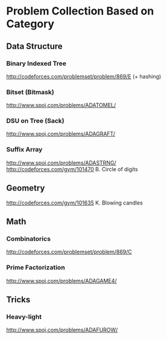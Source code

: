 # Problem Collection Based on Category



## Data Structure

### Binary Indexed Tree
http://codeforces.com/problemset/problem/869/E (+ hashing)

### Bitset (Bitmask)

http://www.spoj.com/problems/ADATOMEL/

### DSU on Tree (Sack)

http://www.spoj.com/problems/ADAGRAFT/

### Suffix Array

http://www.spoj.com/problems/ADASTRNG/
http://codeforces.com/gym/101470 B. Circle of digits



## Geometry

http://codeforces.com/gym/101635 K. Blowing candles



## Math

### Combinatorics
http://codeforces.com/problemset/problem/869/C

### Prime Factorization

http://www.spoj.com/problems/ADAGAME4/



## Tricks

### Heavy-light

http://www.spoj.com/problems/ADAFUROW/